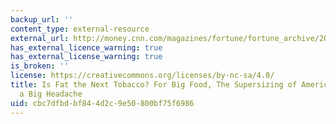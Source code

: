 ```yaml
---
backup_url: ''
content_type: external-resource
external_url: http://money.cnn.com/magazines/fortune/fortune_archive/2003/02/03/336442/index.htm
has_external_licence_warning: true
has_external_license_warning: true
is_broken: ''
license: https://creativecommons.org/licenses/by-nc-sa/4.0/
title: Is Fat the Next Tobacco? For Big Food, The Supersizing of America is Becoming
  a Big Headache
uid: cbc7dfbd-bf84-4d2c-9e50-800bf75f6986
---
```


